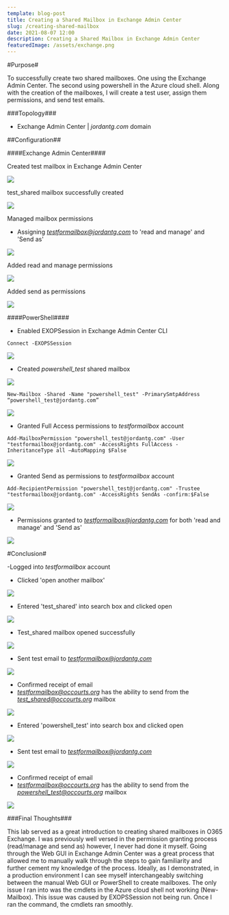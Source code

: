 ```yaml
---
template: blog-post
title: Creating a Shared Mailbox in Exchange Admin Center
slug: /creating-shared-mailbox
date: 2021-08-07 12:00
description: Creating a Shared Mailbox in Exchange Admin Center
featuredImage: /assets/exchange.png
---
```


#Purpose#

To successfully create two shared mailboxes. One using the Exchange Admin Center. The second using powershell in the Azure cloud shell. Along with the creation of the mailboxes, I will create a test user, assign them permissions, and send test emails. 

###Topology###
- Exchange Admin Center | *jordantg.com* domain  

##Configuration##  

####Exchange Admin Center#### 


Created test mailbox in Exchange Admin Center  

![](/screenshots/exchangelab/addmailbox.png)  

test_shared mailbox successfully created  

![](/screenshots/exchangelab/mailboxcreated.png)  

Managed mailbox permissions  
- Assigning *testformailbox@jordantg.com* to 'read and manage' and 'Send as'  

![](/screenshots/exchangelab/mailboxpermissions.png)  

Added read and manage permissions  

![](/screenshots/exchangelab/readandmanage.png)  

Added send as permissions  

![](/screenshots/exchangelab/sendas.png)   

####PowerShell####

- Enabled EXOPSession in Exchange Admin Center CLI  

```
Connect -EXOPSSession
```

![](/screenshots/exchangelab/exop.png)  

- Created *powershell_test* shared mailbox  

![](/screenshots/exchangelab/createdpowershell.png)   

```
New-Mailbox -Shared -Name "powershell_test" -PrimarySmtpAddress “powershell_test@jordantg.com”
```

![](/screenshots/exchangelab/pstest.png)  

- Granted Full Access permissions to *testformailbox* account  

```
Add-MailboxPermission "powershell_test@jordantg.com" -User "testformailbox@jordantg.com" -AccessRights FullAccess -InheritanceType all –AutoMapping $False 
```

![](/screenshots/exchangelab/permissiontops.png)  

- Granted Send as permissions to *testformailbox* account  

```
Add-RecipientPermission "powershell_test@jordantg.com" -Trustee "testformailbox@jordantg.com" -AccessRights SendAs -confirm:$False 

```

![](/screenshots/exchangelab/sendasallowed.png)  

- Permissions granted to *testformailbox@jordantg.com* for both 'read and manage' and 'Send as'

![](/screenshots/exchangelab/permsgood.png)  

#Conclusion#  

-Logged into *testformailbox* account  

- Clicked 'open another mailbox' 

![](/screenshots/exchangelab/open.png)   

- Entered 'test_shared' into search box and clicked open  

![](/screenshots/exchangelab/open1.png)   

- Test_shared mailbox opened successfully  

![](/screenshots/exchangelab/itopened.png)  

- Sent test email to *testformailbox@jordantg.com*  

![](/screenshots/exchangelab/confirmsend.png)  

- Confirmed receipt of email  
 - *testformailbox@occourts.org* has the ability to send from the *test_shared@occourts.org* mailbox  

![](/screenshots/exchangelab/received.png)  

- Entered 'powershell_test' into search box and clicked open 

![](/screenshots/exchangelab/pstestopened.png) 

- Sent test email to *testformailbox@jordantg.com*  

![](/screenshots/exchangelab/attemptps.png)  

- Confirmed receipt of email  
 - *testformailbox@occourts.org* has the ability to send from the *powershell_test@occourts.org* mailbox   

![](/screenshots/exchangelab/received1.png)  


###Final Thoughts###

This lab served as a great introduction to creating shared mailboxes in O365 Exchange. I was previously well versed in the permission granting process (read/manage and send as) however, I never had done it myself. Going through the Web GUI in Exchange Admin Center was a great process that allowed me to manually walk through the steps to gain familiarity and further cement my knowledge of the process. Ideally, as I demonstrated, in a production environment I can see myself interchangeably switching between the manual Web GUI or PowerShell to create mailboxes. The only issue I ran into was the cmdlets in the Azure cloud shell not working (New-Mailbox). This issue was caused by EXOPSSession not being run. Once I ran the command, the cmdlets ran smoothly. 





